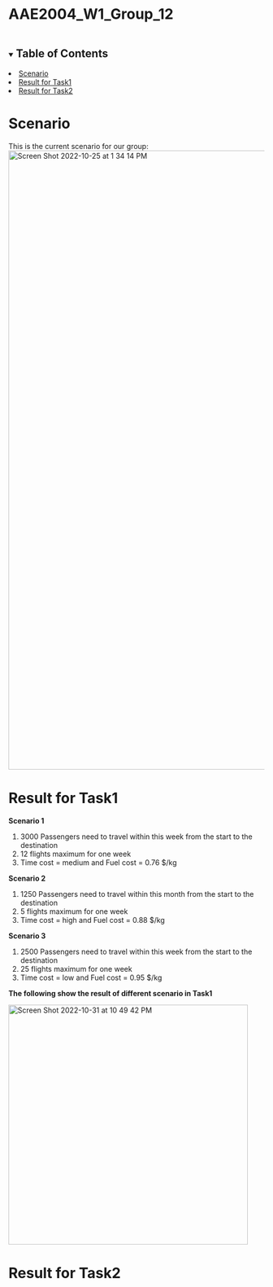 # AAE2004_W1_Group_12

<!-- Table of Content-->
<details open="open">
  <summary><h2 style="display: inline-block">Table of Contents</h2></summary>
  <li><a href="# Scenario ">Scenario</a></li>
  <li><a href="# Result for Task1 ">Result for Task1</a></li>
  <li><a href="# Result for Task2 ">Result for Task2</a></li>

 </details>
    
               
               
<!--About the Project-->

# Scenario
  
This is the current scenario for our group:
<img width="1216" alt="Screen Shot 2022-10-25 at 1 34 14 PM" src="https://user-images.githubusercontent.com/116058486/197690898-449eb429-0daa-49f4-b658-54dab5e9a91e.png">


# Result for Task1

**Scenario 1**
1. 3000 Passengers need to travel within this week from the start to the destination
2. 12 flights maximum for one week
3. Time cost = medium and Fuel cost = 0.76 $/kg

**Scenario 2**
1. 1250 Passengers need to travel within this month from the start to the destination
2. 5 flights maximum for one week
3. Time cost = high and Fuel cost = 0.88 $/kg

**Scenario 3**
1. 2500 Passengers need to travel within this week from the start to the destination
2. 25 flights maximum for one week
3. Time cost = low and Fuel cost = 0.95 $/kg



**The following show the result of different scenario in Task1**

<img width="471" alt="Screen Shot 2022-10-31 at 10 49 42 PM" src="https://user-images.githubusercontent.com/116058486/199039639-1bf8a4bb-46f9-4548-9d44-f178ade9a0cf.png">

# Result for Task2
